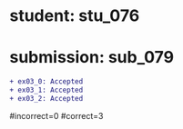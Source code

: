 # student: stu_076
# submission: sub_079

```diff
+ ex03_0: Accepted
+ ex03_1: Accepted
+ ex03_2: Accepted
```
#incorrect=0
#correct=3
